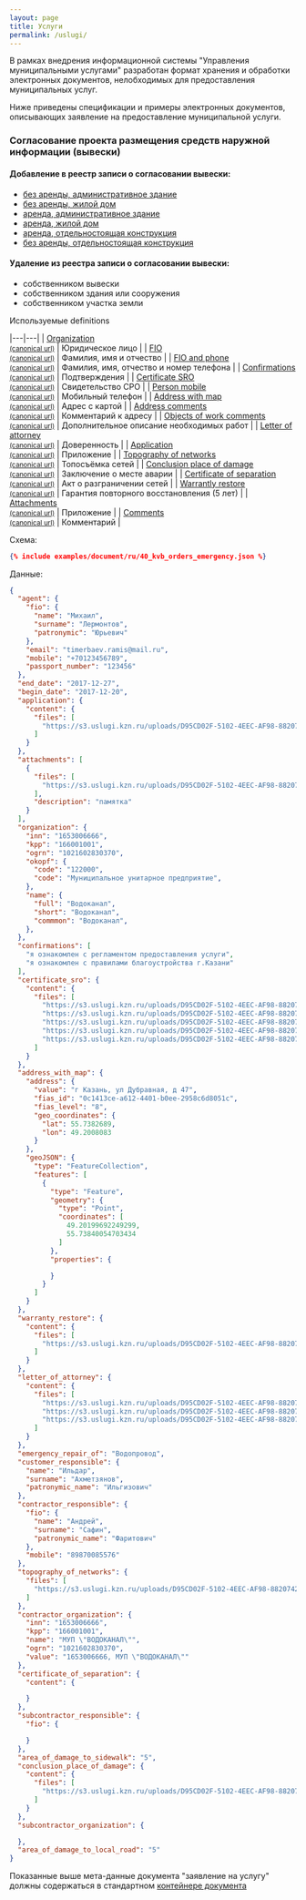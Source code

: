 ```yaml
---
layout: page
title: Услуги
permalink: /uslugi/
---
```

В рамках внедрения информационной системы "Управления муниципальными услугами"
разработан формат хранения и обработки электронных документов, нелобходимых для предоставления муниципальных услуг.

Ниже приведены спецификации и примеры электронных документов, описывающих заявление на предоставление муниципальной услуги.

### Согласование проекта размещения средств наружной информации (вывески)

#### Добавление в реестр записи о согласовании вывески:
 - [без аренды, административное здание](/uslugi/signboard_no_lease_no_living)
 - [без аренды, жилой дом](/uslugi/signboard_no_lease_living)
 - [аренда, административное здание](/uslugi/signboard_lease_no_living)
 - [аренда, жилой дом](/uslugi/signboard_lease_living)
 - [аренда, отдельностоящая конструкция](/uslugi/signboard_lease_separate)
 - [без аренды, отдельностоящая конструкция](/uslugi/signboard_no_lease_separate)

#### Удаление из реестра записи о согласовании вывески:
 - собственником вывески
 - собственником здания или сооружения
 - собственником участка земли

Используемые definitions

|---|---|
| [Organization](/schemas/organization/ru/organization.json) <br> [<small>(canonical url)</small>](/organization/ru/organization) | Юридическое лицо |
| [FIO](/schemas/person/ru/fio.json) <br> [<small>(canonical url)</small>](/person/ru/fio) | Фамилия, имя и отчество |
| [FIO and phone](/schemas/person/ru/fio_phone.json) <br> [<small>(canonical url)</small>](/person/ru/fio_phone) | Фамилия, имя, отчество и номер телефона |
| [Confirmations](/schemas/document/ru/uslugi/definitions/confirmations.json) <br> [<small>(canonical url)</small>](/document/ru/uslugi/definitions/confirmations) | Подтверждения |
| [Certificate SRO](/schemas/document/ru/uslugi/definitions/certificate_sro.json) <br> [<small>(canonical url)</small>](/document/ru/uslugi/definitions/certificate_sro) | Свидетельство СРО |
| [Person mobile](/schemas/document/ru/uslugi/definitions/person_mobile.json) <br> [<small>(canonical url)</small>](/document/ru/uslugi/definitions/person_mobile) | Мобильный телефон |
| [Address with map](/schemas/location/ru/address_with_map.json) <br> [<small>(canonical url)</small>](/location/ru/address_with_map) | Адрес с картой |
| [Address comments](/schemas/location/ru/address_comments.json) <br> [<small>(canonical url)</small>](/location/ru/address_comments) | Комментарий к адресу |
| [Objects of work comments](/schemas/document/ru/uslugi/definitions/objects_of_work_comments.json) <br> [<small>(canonical url)</small>](/document/ru/uslugi/definitions/objects_of_work_comments) | Дополнительное описание необходимых работ |
| [Letter of attorney](/schemas/document/ru/uslugi/definitions/letter_of_attorney.json) <br> [<small>(canonical url)</small>](/document/ru/uslugi/definitions/letter_of_attorney) | Доверенность |
| [Application](/schemas/document/ru/uslugi/definitions/application.json) <br> [<small>(canonical url)</small>](/document/ru/uslugi/definitions/application) | Приложение |
| [Topography of networks](/schemas/document/ru/uslugi/definitions/topography_of_networks.json) <br> [<small>(canonical url)</small>](/document/ru/uslugi/definitions/topography_of_networks) | Топосъёмка сетей |
| [Conclusion place of damage](/schemas/document/ru/uslugi/definitions/conclusion_place_of_damage.json) <br> [<small>(canonical url)</small>](/document/ru/uslugi/definitions/conclusion_place_of_damage) | Заключение о месте аварии |
| [Certificate of separation](/schemas/document/ru/uslugi/definitions/certificate_of_separation.json) <br> [<small>(canonical url)</small>](/document/ru/uslugi/definitions/certificate_of_separation) | Акт о разграничении сетей |
| [Warrantly restore](/schemas/document/ru/uslugi/definitions/warranty_restore.json) <br> [<small>(canonical url)</small>](/document/ru/uslugi/definitions/warranty_restore) | Гарантия повторного восстановления (5 лет) |
| [Attachments](/schemas/document/ru/uslugi/definitions/attachments.json) <br> [<small>(canonical url)</small>](/document/ru/uslugi/definitions/attachments) | Приложение |
| [Comments](/schemas/document/ru/uslugi/definitions/comments.json) <br> [<small>(canonical url)</small>](/document/ru/uslugi/definitions/comments) | Комментарий |


Схема:
```json
{% include examples/document/ru/40_kvb_orders_emergency.json %}
```

Данные:
```json
{
  "agent": {
    "fio": {
      "name": "Михаил",
      "surname": "Лермонтов",
      "patronymic": "Юрьевич"
    },
    "email": "timerbaev.ramis@mail.ru",
    "mobile": "+70123456789",
    "passport_number": "123456"
  },
  "end_date": "2017-12-27",
  "begin_date": "2017-12-20",
  "application": {
    "content": {
      "files": [
        "https://s3.uslugi.kzn.ru/uploads/D95CD02F-5102-4EEC-AF98-88207420DE03/-001.jpg"
      ]
    }
  },
  "attachments": [
    {
      "files": [
        "https://s3.uslugi.kzn.ru/uploads/D95CD02F-5102-4EEC-AF98-88207420DE03/-004.jpg"
      ],
      "description": "памятка"
    }
  ],
  "organization": {
    "inn": "1653006666",
    "kpp": "166001001",
    "ogrn": "1021602830370",
    "okopf": {
      "code": "122000",
      "code": "Муниципальное унитарное предприятие",
    },
    "name": {
      "full": "Водоканал",
      "short": "Водоканал",
      "commmon": "Водоканал",
    },
  },
  "confirmations": [
    "я ознакомлен с регламентом предоставления услуги",
    "я ознакомлен с правилами благоустройства г.Казани"
  ],
  "certificate_sro": {
    "content": {
      "files": [
        "https://s3.uslugi.kzn.ru/uploads/D95CD02F-5102-4EEC-AF98-88207420DE03/OneTouch_Sep_04_2017_15.JPG",
        "https://s3.uslugi.kzn.ru/uploads/D95CD02F-5102-4EEC-AF98-88207420DE03/OneTouch_Sep_04_2017_14.JPG",
        "https://s3.uslugi.kzn.ru/uploads/D95CD02F-5102-4EEC-AF98-88207420DE03/OneTouch_Sep_04_2017_12.JPG",
        "https://s3.uslugi.kzn.ru/uploads/D95CD02F-5102-4EEC-AF98-88207420DE03/OneTouch_Sep_04_2017_16.JPG",
        "https://s3.uslugi.kzn.ru/uploads/D95CD02F-5102-4EEC-AF98-88207420DE03/OneTouch_Sep_04_2017_13.JPG"
      ]
    }
  },
  "address_with_map": {
    "address": {
      "value": "г Казань, ул Дубравная, д 47",
      "fias_id": "0c1413ce-a612-4401-b0ee-2958c6d8051c",
      "fias_level": "8",
      "geo_coordinates": {
        "lat": 55.7382689,
        "lon": 49.2008083
      }
    },
    "geoJSON": {
      "type": "FeatureCollection",
      "features": [
        {
          "type": "Feature",
          "geometry": {
            "type": "Point",
            "coordinates": [
              49.20199692249299,
              55.73840054703434
            ]
          },
          "properties": {

          }
        }
      ]
    }
  },
  "warranty_restore": {
    "content": {
      "files": [
        "https://s3.uslugi.kzn.ru/uploads/D95CD02F-5102-4EEC-AF98-88207420DE03/-003.jpg"
      ]
    }
  },
  "letter_of_attorney": {
    "content": {
      "files": [
        "https://s3.uslugi.kzn.ru/uploads/D95CD02F-5102-4EEC-AF98-88207420DE03/-009.jpg",
        "https://s3.uslugi.kzn.ru/uploads/D95CD02F-5102-4EEC-AF98-88207420DE03/-010.jpg",
        "https://s3.uslugi.kzn.ru/uploads/D95CD02F-5102-4EEC-AF98-88207420DE03/-008.jpg"
      ]
    }
  },
  "emergency_repair_of": "Водопровод",
  "customer_responsible": {
    "name": "Ильдар",
    "surname": "Ахметзянов",
    "patronymic_name": "Ильгизович"
  },
  "contractor_responsible": {
    "fio": {
      "name": "Андрей",
      "surname": "Сафин",
      "patronymic_name": "Фаритович"
    },
    "mobile": "89870085576"
  },
  "topography_of_networks": {
    "files": [
      "https://s3.uslugi.kzn.ru/uploads/D95CD02F-5102-4EEC-AF98-88207420DE03/-006.jpg"
    ]
  },
  "contractor_organization": {
    "inn": "1653006666",
    "kpp": "166001001",
    "name": "МУП \"ВОДОКАНАЛ\"",
    "ogrn": "1021602830370",
    "value": "1653006666, МУП \"ВОДОКАНАЛ\""
  },
  "certificate_of_separation": {
    "content": {

    }
  },
  "subcontractor_responsible": {
    "fio": {

    }
  },
  "area_of_damage_to_sidewalk": "5",
  "conclusion_place_of_damage": {
    "content": {
      "files": [
        "https://s3.uslugi.kzn.ru/uploads/D95CD02F-5102-4EEC-AF98-88207420DE03/-002.jpg"
      ]
    }
  },
  "subcontractor_organization": {

  },
  "area_of_damage_to_local_road": "5"
}
```

Показанные выше мета-данные документа "заявление на услугу" должны
содержаться в стандартном [контейнере документа](/schemas/document/ru/document.json)
